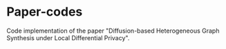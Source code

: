 # Paper-codes
Code implementation of the paper "Diffusion-based Heterogeneous Graph Synthesis under Local Differential Privacy".
